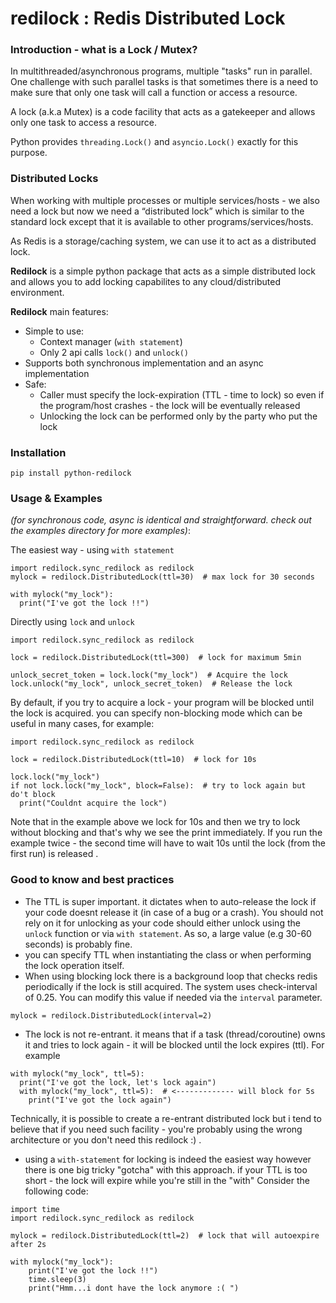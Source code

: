 # redilock :  Redis Distributed Lock

### Introduction - what is a Lock / Mutex?

In multithreaded/asynchronous programs, multiple "tasks" run in parallel.
One challenge with such parallel tasks is that sometimes there is a need to make sure that only one task will call a
function or access a resource.

A lock (a.k.a Mutex) is a code facility that acts as a gatekeeper and allows only one task to access a resource.

Python provides `threading.Lock()` and `asyncio.Lock()` exactly for this purpose.

### Distributed Locks

When working with multiple processes or multiple services/hosts - we also need a lock but now we need a “distributed
lock” which is similar to the standard lock except that it is available to other programs/services/hosts.

As Redis is a storage/caching system, we can use it to act as a distributed lock.

**Redilock** is a simple python package that acts as a simple distributed lock and allows you to add locking capabilites
to any cloud/distributed environment.

**Redilock** main features:

* Simple to use:
    * Context manager (`with statement`)
    * Only 2 api calls `lock()` and `unlock()`
* Supports both synchronous implementation and an async implementation
* Safe:
    * Caller must specify the lock-expiration (TTL - time to lock) so even if the program/host crashes - the lock will
      be eventually released
    * Unlocking the lock can be performed only by the party who put the lock

### Installation
```pip install python-redilock```
  
### Usage & Examples

_(for synchronous code, async is identical and straightforward. check out the examples directory for more examples)_:

The easiest way - using `with statement`

```
import redilock.sync_redilock as redilock
mylock = redilock.DistributedLock(ttl=30)  # max lock for 30 seconds

with mylock("my_lock"):
  print("I've got the lock !!")
```

Directly using `lock` and `unlock`

```
import redilock.sync_redilock as redilock

lock = redilock.DistributedLock(ttl=300)  # lock for maximum 5min

unlock_secret_token = lock.lock("my_lock")  # Acquire the lock
lock.unlock("my_lock", unlock_secret_token)  # Release the lock
```

By default, if you try to acquire a lock - your program will be blocked until the lock is acquired.
you can specify non-blocking mode which can be useful in many cases, for example:

```
import redilock.sync_redilock as redilock

lock = redilock.DistributedLock(ttl=10)  # lock for 10s

lock.lock("my_lock")  
if not lock.lock("my_lock", block=False):  # try to lock again but do't block  
  print("Couldnt acquire the lock")
```

Note that in the example above we lock for 10s and then we try to lock without blocking and that's why we see the print immediately. If you run the example twice - the second time will have to wait 10s until the lock (from the first run) is released .

### Good to know and best practices
* The TTL is super important. it dictates when to auto-release the lock if your code doesnt release it
  (in case of a bug or a crash). You should not rely on it for unlocking as your code should either unlock
  using the `unlock` function or via `with statement`.
  As so, a large value (e.g 30-60 seconds) is probably fine.
* you can specify TTL when instantiating the class or when performing the lock operation itself.  
* When using blocking lock there is a background loop that checks redis periodically if the lock is still acquired.
  The system uses check-interval of 0.25. You can modify this value if needed via the `interval` parameter.
```
mylock = redilock.DistributedLock(interval=2)
```
  
* The lock is not re-entrant. it means that if a task (thread/coroutine) owns it and tries to lock again - it will be blocked until the lock expires (ttl). 
For example
```
with mylock("my_lock", ttl=5):
  print("I've got the lock, let's lock again")
  with mylock("my_lock", ttl=5):  # <------------- will block for 5s
    print("I've got the lock again")
```
Technically, it is possible to create a re-entrant distributed lock but i tend to believe
that if you need such facility - you're probably using the wrong architecture or you don't need this redilock :) .

* using a `with-statement` for locking is indeed the easiest way however there is one big tricky "gotcha" with this approach.
if your TTL is too short  - the lock will expire while you're still in the "with"
Consider the following code:
```
import time
import redilock.sync_redilock as redilock

mylock = redilock.DistributedLock(ttl=2)  # lock that will autoexpire after 2s

with mylock("my_lock"):
    print("I've got the lock !!")
    time.sleep(3)
    print("Hmm...i dont have the lock anymore :( ")
```
